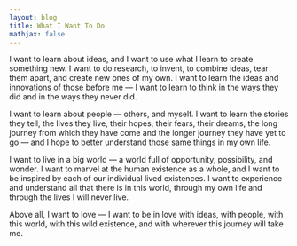 ```yaml
---
layout: blog
title: What I Want To Do 
mathjax: false
---
```


I want to learn about ideas, and I want to use what I learn to create something new. I want to do research, to invent, to combine ideas, tear them apart, and create new ones of my own. I want to learn the ideas and innovations of those before me — I want to learn to think in the ways they did and in the ways they never did.

I want to learn about people — others, and myself. I want to learn the stories they tell, the lives they live, their hopes, their fears, their dreams, the long journey from which they have come and the longer journey they have yet to go — and I hope to better understand those same things in my own life.

I want to live in a big world — a world full of opportunity, possibility, and wonder. I want to marvel at the human existence as a whole, and I want to be inspired by each of our individual lived existences. I want to experience and understand all that there is in this world, through my own life and through the lives I will never live.

Above all, I want to love — I want to be in love with ideas, with people, with this world, with this wild existence, and with wherever this journey will take me. 
